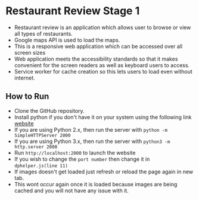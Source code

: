# Restaurant Review Stage 1

- Restaurant review is an application which allows user to browse or view all types of restaurants.
- Google maps API is used to load the maps.
- This is a responsive web application which can be accessed over all screen sizes
- Web application meets the accessibility standards so that it makes convenient for the screen readers as well as keyboard users to access.
- Service worker for cache creation so this lets users to load even without internet.
## How to Run
- Clone the GitHub repository.
- Install python if you don't have it on your system using the following link
[website](https://www.python.org/)
- If you are using Python 2.x, then run the server with `python -m SimpleHTTPServer 2000`
- If you are using Python 3.x, then run the server with `python3 -m http.server 2000`
- Run `http://localhost:2000` to launch the website
- If you wish to change the `port number` then change it in `dphelper.js(line 11)`
- If images doesn't get loaded just refresh or reload the page again in new tab.
- This wont occur again once it is loaded because images are being cached and you will not have any issue with it.
